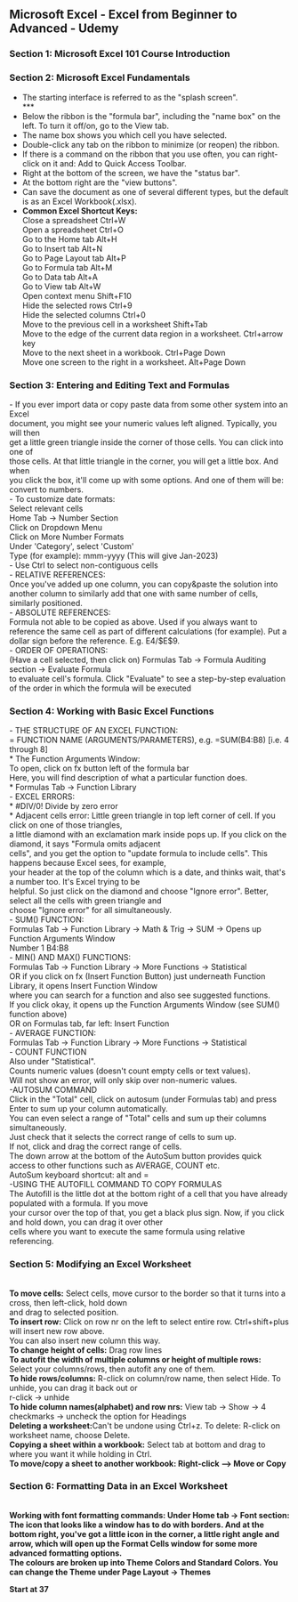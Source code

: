 <h2>Microsoft Excel - Excel from Beginner to Advanced - Udemy</h2>
<h3>Section 1: Microsoft Excel 101 Course Introduction</h3>
<p></p>
<h3>Section 2: Microsoft Excel Fundamentals</h3>

- The starting interface is referred to as the "splash screen".<br>
***<br>
- Below the ribbon is the "formula bar", including the "name box" on the left. To turn it off/on, go to the View tab.<br>
- The name box shows you which cell you have selected.<br>
- Double-click any tab on the ribbon to minimize (or reopen) the ribbon.<br>
- If there is a command on the ribbon that you use often, you can right-click on it and: Add to Quick Access Toolbar.<br>
- Right at the bottom of the screen, we have the "status bar".<br>
- At the bottom right are the "view buttons".<br>
- Can save the document as one of several different types, but the default is as an Excel Workbook(.xlsx).<br>
- <b>Common Excel Shortcut Keys:</b><br>
Close a spreadsheet Ctrl+W<br>
Open a spreadsheet Ctrl+O<br>
Go to the Home tab Alt+H<br>
Go to Insert tab Alt+N <br>
Go to Page Layout tab Alt+P<br>
Go to Formula tab Alt+M<br>
Go to Data tab Alt+A<br>
Go to View tab Alt+W<br>
Open context menu Shift+F10<br>
Hide the selected rows Ctrl+9<br>
Hide the selected columns Ctrl+0<br>
Move to the previous cell in a worksheet Shift+Tab<br>
Move to the edge of the current data region in a worksheet. Ctrl+arrow key<br>
Move to the next sheet in a workbook. Ctrl+Page Down<br>
Move one screen to the right in a worksheet. Alt+Page Down<br>
<p></p>
<h3>Section 3: Entering and Editing Text and Formulas</h3>
- If you ever import data or copy paste data from some other system into an Excel<br>
document, you might see your numeric values left aligned. Typically, you will then<br>
get a little green triangle inside the corner of those cells. You can click into one of<br>
those cells. At that little triangle in the corner, you will get a little box. And when<br>
you click the box, it'll come up with some options. And one of them will be: convert to numbers.<br>
- To customize date formats:<br>
Select relevant cells<br>
Home Tab -> Number Section<br>
Click on Dropdown Menu<br>
Click on More Number Formats<br>
Under 'Category', select 'Custom'<br>
Type (for example): mmm-yyyy (This will give Jan-2023)<br>
- Use Ctrl to select non-contiguous cells<br>
- RELATIVE REFERENCES:<br>
Once you've added up one column, you can copy&paste the solution into another column to similarly add that one with same number of cells, similarly positioned.<br>
- ABSOLUTE REFERENCES:<br>
Formula not able to be copied as above. Used if you always want to reference the same cell as part of different calculations (for example). Put a dollar sign before the reference. E.g. E4/$E$9. <br>
- ORDER OF OPERATIONS:<br> 
(Have a cell selected, then click on) Formulas Tab -> Formula Auditing section -> Evaluate Formula<br>
to evaluate cell's formula. Click "Evaluate" to see a step-by-step evaluation of the order in which the formula will be executed<br>
<h3>Section 4: Working with Basic Excel Functions</h3>
- THE STRUCTURE OF AN EXCEL FUNCTION:<br>
= FUNCTION NAME (ARGUMENTS/PARAMETERS), e.g. =SUM(B4:B8) [i.e. 4 through 8]<br>
* The Function Arguments Window:<br>
To open, click on fx button left of the formula bar<br>
Here, you will find description of what a particular function does.<br>
* Formulas Tab -> Function Library<br>
- EXCEL ERRORS:<br>
* #DIV/0! Divide by zero error<br>
* Adjacent cells error: Little green triangle in top left corner of cell. If you click on one of those triangles,<br>
a little diamond with an exclamation mark inside pops up. If you click on the diamond, it says "Formula omits adjacent<br>
cells", and you get the option to "update formula to include cells". This happens because Excel sees, for example,<br>
your header at the top of the column which is a date, and thinks wait, that's a number too. It's Excel trying to be<br>
helpful. So just click on the diamond and choose "Ignore error". Better, select all the cells with green triangle and<br>
choose "Ignore error" for all simultaneously.<br>
- SUM() FUNCTION:<br>
Formulas Tab -> Function Library -> Math & Trig -> SUM -> Opens up Function Arguments Window<br>
Number 1 B4:B8<br>
- MIN() AND MAX() FUNCTIONS:<br>
Formulas Tab -> Function Library -> More Functions -> Statistical<br>
OR if you click on fx (Insert Function Button) just underneath Function Library, it opens Insert Function Window<br>
where you can search for a function and also see suggested functions.<br>
If you click okay, it opens up the Function Arguments Window (see SUM() function above)<br>
OR on Formulas tab, far left: Insert Function<br>
- AVERAGE FUNCTION:<br>
Formulas Tab -> Function Library -> More Functions -> Statistical<br>
- COUNT FUNCTION<br>
Also under "Statistical".<br>
Counts numeric values (doesn't count empty cells or text values).<br>
Will not show an error, will only skip over non-numeric values.<br>
-AUTOSUM COMMAND<br>
Click in the "Total" cell, click on autosum (under Formulas tab) and press Enter to sum up your column automatically.<br>
You can even select a range of "Total" cells and sum up their columns simultaneously.<br>
Just check that it selects the correct range of cells to sum up.<br>
If not, click and drag the correct range of cells.<br>
The down arrow at the bottom of the AutoSum button provides quick access to other functions such as AVERAGE, COUNT etc.<br>
AutoSum keyboard shortcut: alt and =<br>
-USING THE AUTOFILL COMMAND TO COPY FORMULAS<br>
The Autofill is the little dot at the bottom right of a cell that you have already populated with a formula. If you move<br>
your cursor over the top of that, you get a black plus sign. Now, if you click and hold down, you can drag it over other<br>
cells where you want to execute the same formula using relative referencing.<br>
<h3>Section 5: Modifying an Excel Worksheet</h3><br>
<b>To move cells:</b> Select cells, move cursor to the border so that it turns into a cross, then left-click, hold down<br>
and drag to selected position.<br>
<b>To insert row:</b> Click on row nr on the left to select entire row. Ctrl+shift+plus will insert new row above.<br>
You can also insert new column this way.<br>
<b>To change height of cells:</b> Drag row lines</br>
<b>To autofit the width of multiple columns or height of multiple rows:</b><br>
Select your columns/rows, then autofit any one of them.<br>
<b>To hide rows/columns:</b> R-click on column/row name, then select Hide. To unhide, you can drag it back out or<br>
r-click -> unhide</br>
<b>To hide column names(alphabet) and row nrs:</b> View tab -> Show -> 4 checkmarks -> uncheck the option for Headings<br>
<b>Deleting a worksheet:</b>Can't be undone using Ctrl+z. To delete: R-click on worksheet name, choose Delete.<br>
<b>Copying a sheet within a workbook:</b> Select tab at bottom and drag to where you want it while holding in Ctrl.</br>
<b>To move/copy a sheet to another workbook: Right-click --> Move or Copy</br> 
<h3>Section 6: Formatting Data in an Excel Worksheet</h3><br>
<b>Working with font formatting commands:</b> Under Home tab -> Font section: The icon that looks like a window has to do with borders. And at the bottom right, you've got a little icon in the corner, a little right angle and arrow, which will open up the Format Cells window for some more advanced formatting options.<br>
The colours are broken up into Theme Colors and Standard Colors. You can change the Theme under Page Layout -> Themes<br>

Start at 37<br>





